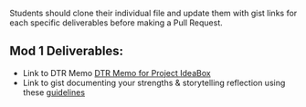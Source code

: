Students should clone their individual file and update them with gist links for each specific deliverables before making a Pull Request. 

## Mod 1 Deliverables:
* Link to DTR Memo [DTR Memo for Project IdeaBox](https://gist.github.com/mschae16/167b2fa4e2ac236b1fdf546dd79775db)
* Link to gist documenting your strengths & storytelling reflection using these [guidelines](https://github.com/turingschool/career-development-curriculum/blob/master/module_one/strengths_storytelling_reflection.md)
